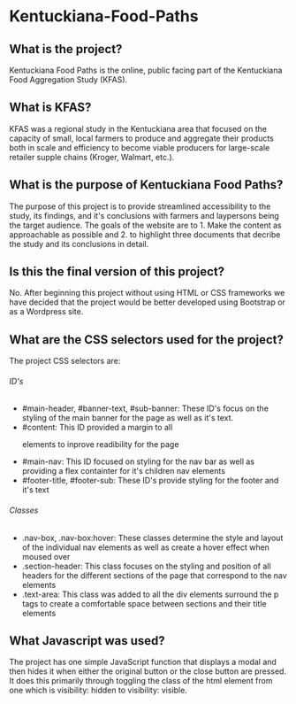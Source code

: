 # Kentuckiana-Food-Paths

## What is the project?
Kentuckiana Food Paths is the online, public facing part of the Kentuckiana Food Aggregation Study (KFAS).

## What is KFAS?
KFAS was a regional study in the Kentuckiana area that focused on the capacity of small, local farmers to produce and aggregate their products both in scale and efficiency to become viable producers for large-scale retailer supple chains (Kroger, Walmart, etc.).

## What is the purpose of Kentuckiana Food Paths?
The purpose of this project is to provide streamlined accessibility to the study, its findings, and it's conclusions with farmers and laypersons being the target audience.  The goals of the website are to 1. Make the content as approachable as possible and 2. to highlight three documents that decribe the study and its conclusions in detail.

## Is this the final version of this project?
No.  After beginning this project without using HTML or CSS frameworks we have decided that the project would be better developed using Bootstrap or as a Wordpress site.

## What are the CSS selectors used for the project?
The project CSS selectors are:

###### ID's
* #main-header, #banner-text, #sub-banner: These ID's focus on the styling of the main banner for the page as well as it's text.
* #content: This ID provided a margin to all <p> elements to inprove readibility for the page
* #main-nav: This ID focused on styling for the nav bar as well as providing a flex containter for it's children nav elements
* #footer-title, #footer-sub: These ID's provide styling for the footer and it's text

###### Classes
* .nav-box, .nav-box:hover: These classes determine the style and layout of the individual nav elements as well as create a hover effect when moused over
* .section-header: This class focuses on the styling and position of all headers for the different sections of the page that correspond to the nav elements
* .text-area: This class was added to all the div elements surround the p tags to create a comfortable space between sections and their title elements

## What Javascript was used?
The project has one simple JavaScript function that displays a modal and then hides it when either the original button or the close button are pressed.  It does this primarily through toggling the class of the html element from one which is visibility: hidden to visibility: visible. 
